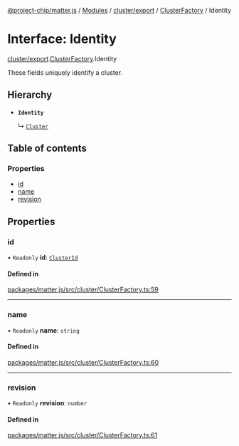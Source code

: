 [@project-chip/matter.js](../README.md) / [Modules](../modules.md) / [cluster/export](../modules/cluster_export.md) / [ClusterFactory](../modules/cluster_export.ClusterFactory.md) / Identity

# Interface: Identity

[cluster/export](../modules/cluster_export.md).[ClusterFactory](../modules/cluster_export.ClusterFactory.md).Identity

These fields uniquely identify a cluster.

## Hierarchy

- **`Identity`**

  ↳ [`Cluster`](cluster_export.ClusterFactory.Cluster.md)

## Table of contents

### Properties

- [id](cluster_export.ClusterFactory.Identity.md#id)
- [name](cluster_export.ClusterFactory.Identity.md#name)
- [revision](cluster_export.ClusterFactory.Identity.md#revision)

## Properties

### id

• `Readonly` **id**: [`ClusterId`](../modules/datatype_export.md#clusterid)

#### Defined in

[packages/matter.js/src/cluster/ClusterFactory.ts:59](https://github.com/project-chip/matter.js/blob/e87b236f/packages/matter.js/src/cluster/ClusterFactory.ts#L59)

___

### name

• `Readonly` **name**: `string`

#### Defined in

[packages/matter.js/src/cluster/ClusterFactory.ts:60](https://github.com/project-chip/matter.js/blob/e87b236f/packages/matter.js/src/cluster/ClusterFactory.ts#L60)

___

### revision

• `Readonly` **revision**: `number`

#### Defined in

[packages/matter.js/src/cluster/ClusterFactory.ts:61](https://github.com/project-chip/matter.js/blob/e87b236f/packages/matter.js/src/cluster/ClusterFactory.ts#L61)
